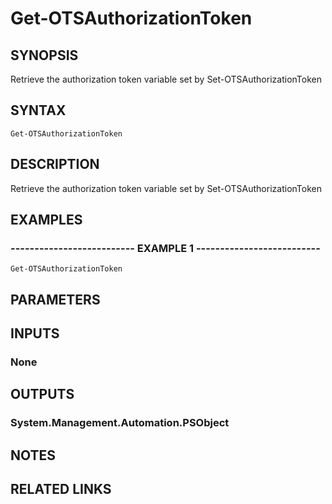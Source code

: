 # Get-OTSAuthorizationToken

## SYNOPSIS
Retrieve the authorization token variable set by Set-OTSAuthorizationToken

## SYNTAX

```
Get-OTSAuthorizationToken
```

## DESCRIPTION
Retrieve the authorization token variable set by Set-OTSAuthorizationToken

## EXAMPLES

### -------------------------- EXAMPLE 1 --------------------------
```
Get-OTSAuthorizationToken
```

## PARAMETERS

## INPUTS

### None

## OUTPUTS

### System.Management.Automation.PSObject

## NOTES

## RELATED LINKS

